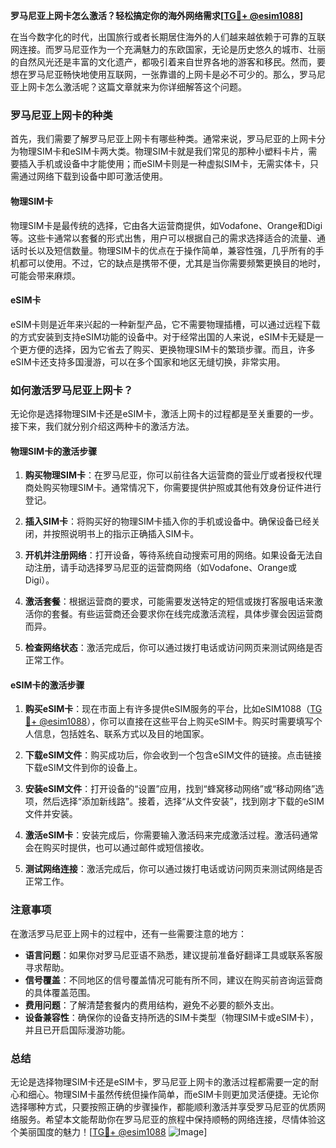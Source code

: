 **罗马尼亚上网卡怎么激活？轻松搞定你的海外网络需求[[TG💪+ @esim1088](https://t.me/s/esim1088)]**

在当今数字化的时代，出国旅行或者长期居住海外的人们越来越依赖于可靠的互联网连接。而罗马尼亚作为一个充满魅力的东欧国家，无论是历史悠久的城市、壮丽的自然风光还是丰富的文化遗产，都吸引着来自世界各地的游客和移民。然而，要想在罗马尼亚畅快地使用互联网，一张靠谱的上网卡是必不可少的。那么，罗马尼亚上网卡怎么激活呢？这篇文章就来为你详细解答这个问题。

### 罗马尼亚上网卡的种类

首先，我们需要了解罗马尼亚上网卡有哪些种类。通常来说，罗马尼亚的上网卡分为物理SIM卡和eSIM卡两大类。物理SIM卡就是我们常见的那种小塑料卡片，需要插入手机或设备中才能使用；而eSIM卡则是一种虚拟SIM卡，无需实体卡，只需通过网络下载到设备中即可激活使用。

#### 物理SIM卡

物理SIM卡是最传统的选择，它由各大运营商提供，如Vodafone、Orange和Digi等。这些卡通常以套餐的形式出售，用户可以根据自己的需求选择适合的流量、通话时长以及短信数量。物理SIM卡的优点在于操作简单，兼容性强，几乎所有的手机都可以使用。不过，它的缺点是携带不便，尤其是当你需要频繁更换目的地时，可能会带来麻烦。

#### eSIM卡

eSIM卡则是近年来兴起的一种新型产品，它不需要物理插槽，可以通过远程下载的方式安装到支持eSIM功能的设备中。对于经常出国的人来说，eSIM卡无疑是一个更方便的选择，因为它省去了购买、更换物理SIM卡的繁琐步骤。而且，许多eSIM卡还支持多国漫游，可以在多个国家和地区无缝切换，非常实用。

### 如何激活罗马尼亚上网卡？

无论你是选择物理SIM卡还是eSIM卡，激活上网卡的过程都是至关重要的一步。接下来，我们就分别介绍这两种卡的激活方法。

#### 物理SIM卡的激活步骤

1. **购买物理SIM卡**：在罗马尼亚，你可以前往各大运营商的营业厅或者授权代理商处购买物理SIM卡。通常情况下，你需要提供护照或其他有效身份证件进行登记。

2. **插入SIM卡**：将购买好的物理SIM卡插入你的手机或设备中。确保设备已经关闭，并按照说明书上的指示正确插入SIM卡。

3. **开机并注册网络**：打开设备，等待系统自动搜索可用的网络。如果设备无法自动注册，请手动选择罗马尼亚的运营商网络（如Vodafone、Orange或Digi）。

4. **激活套餐**：根据运营商的要求，可能需要发送特定的短信或拨打客服电话来激活你的套餐。有些运营商还会要求你在线完成激活流程，具体步骤会因运营商而异。

5. **检查网络状态**：激活完成后，你可以通过拨打电话或访问网页来测试网络是否正常工作。

#### eSIM卡的激活步骤

1. **购买eSIM卡**：现在市面上有许多提供eSIM服务的平台，比如eSIM1088（[TG💪+ @esim1088](https://t.me/s/esim1088)），你可以直接在这些平台上购买eSIM卡。购买时需要填写个人信息，包括姓名、联系方式以及目的地国家。

2. **下载eSIM文件**：购买成功后，你会收到一个包含eSIM文件的链接。点击链接下载eSIM文件到你的设备上。

3. **安装eSIM文件**：打开设备的“设置”应用，找到“蜂窝移动网络”或“移动网络”选项，然后选择“添加新线路”。接着，选择“从文件安装”，找到刚才下载的eSIM文件并安装。

4. **激活eSIM卡**：安装完成后，你需要输入激活码来完成激活过程。激活码通常会在购买时提供，也可以通过邮件或短信接收。

5. **测试网络连接**：激活完成后，你可以通过拨打电话或访问网页来测试网络是否正常工作。

### 注意事项

在激活罗马尼亚上网卡的过程中，还有一些需要注意的地方：

- **语言问题**：如果你对罗马尼亚语不熟悉，建议提前准备好翻译工具或联系客服寻求帮助。
- **信号覆盖**：不同地区的信号覆盖情况可能有所不同，建议在购买前咨询运营商的具体覆盖范围。
- **费用问题**：了解清楚套餐内的费用结构，避免不必要的额外支出。
- **设备兼容性**：确保你的设备支持所选的SIM卡类型（物理SIM卡或eSIM卡），并且已开启国际漫游功能。

### 总结

无论是选择物理SIM卡还是eSIM卡，罗马尼亚上网卡的激活过程都需要一定的耐心和细心。物理SIM卡虽然传统但操作简单，而eSIM卡则更加灵活便捷。无论你选择哪种方式，只要按照正确的步骤操作，都能顺利激活并享受罗马尼亚的优质网络服务。希望本文能帮助你在罗马尼亚的旅程中保持顺畅的网络连接，尽情体验这个美丽国度的魅力！[[TG💪+ @esim1088](https://t.me/s/esim1088) ![Image](https://i.postimg.cc/4NQfJmqS/Snipaste-2025-05-13-00-14-12.png)]